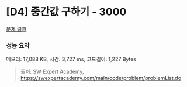 # [D4] 중간값 구하기 - 3000 

[문제 링크](https://swexpertacademy.com/main/code/problem/problemDetail.do?contestProbId=AV-fO0s6ARoDFAXT) 

### 성능 요약

메모리: 17,088 KB, 시간: 3,727 ms, 코드길이: 1,227 Bytes



> 출처: SW Expert Academy, https://swexpertacademy.com/main/code/problem/problemList.do